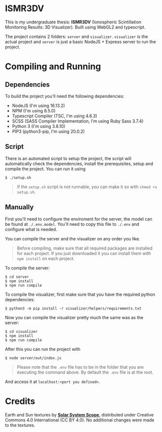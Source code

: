 # ISMR3DV

This is my undergraduate thesis: **ISMR3DV** (Ionospheric Scintillation Monitoring Results: 3D Visualizer). Built using WebGL2 and typescript.

The project contains 2 folders: `server` and `visualizer`. `visualizer` is the actual project and `server` is just a basic NodeJS + Express server to run the project.

# Compiling and Running

## Dependencies
To build the project you'll need the following dependencies:
* NodeJS (I'm using 16.13.2)
* NPM (I'm using 8.5.0)
* Typescript Compiler (TSC, I'm using 4.6.3)
* SCSS (SASS Compiler Implementation, I'm using Ruby Sass 3.7.4)
* Python 3 (I'm using 3.8.10)
* PIP3 (python3-pip, I'm using 20.0.2)

## Script

There is an automated script to setup the project, the script will automatically check the dependencies, install the prerequisites, setup and compile the project. You can run it using
```
$ ./setup.sh
```
> If the `setup.sh` script is not runnable, you can make it so with `chmod +x setup.sh`.

## Manually

First you'll need to configure the enviroment for the server, the model can be found at `./.env.model`. You'll need to copy this file to `./.env` and configure what is needed.

You can compile the server and the visualizer on any order you like.
> Before compiling, make sure that all required packages are installed for each project. If you just downloaded it you can install them with `npm install` on each project.

To compile the server:
```
$ cd server
$ npm install
$ npm run compile
```

To compile the visualizer, first make sure that you have the required python dependencies:
```
$ python3 -m pip install -r visualizer/helpers/requirements.txt
```
Now you can compile the visualizer pretty much the same was as the server:
```
$ cd visualizer
$ npm install
$ npm run compile
```

After this you can run the project with
```
$ node server/out/index.js
```
> Please note that the `.env` file has to be in the folder that you are executing the command above. By default the `.env` file is at the root. 

And access it at `localhost:<port you defined>`.

# Credits

Earth and Sun textures by [**Solar System Scope**](https://www.solarsystemscope.com/textures/), distributed under Creative Commons 4.0 International (CC BY 4.0). No additional changes were made to the textures.